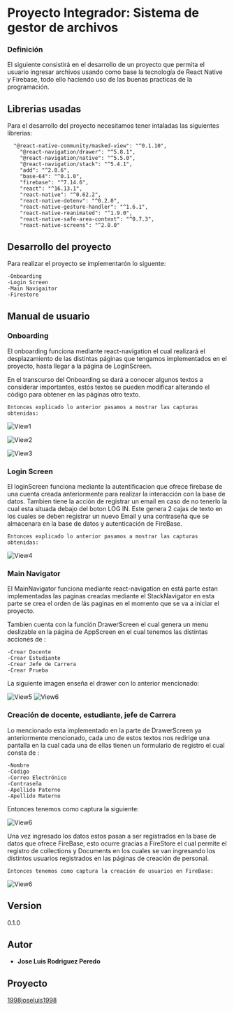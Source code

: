 # Proyecto Integrador: Sistema de gestor de archivos

### Definición

El siguiente consistirá en el desarrollo de un proyecto que
permita el usuario ingresar archivos usando como base la tecnología de React Native y Firebase, todo ello haciendo uso de las buenas practicas de la programación.

## Librerias usadas

Para el desarrollo del proyecto necesitamos tener intaladas las
siguientes librerias:
```
  "@react-native-community/masked-view": "^0.1.10",
    "@react-navigation/drawer": "^5.8.1",
    "@react-navigation/native": "^5.5.0",
    "@react-navigation/stack": "^5.4.1",
    "add": "^2.0.6",
    "base-64": "^0.1.0",
    "firebase": "^7.14.6",
    "react": "^16.13.1",
    "react-native": "^0.62.2",
    "react-native-dotenv": "^0.2.0",
    "react-native-gesture-handler": "^1.6.1",
    "react-native-reanimated": "^1.9.0",
    "react-native-safe-area-context": "^0.7.3",
    "react-native-screens": "^2.8.0"
```
## Desarrollo del proyecto

Para realizar el proyecto se implementarón lo siguente:
```
-Onboarding
-Login Screen
-Main Navigaitor
-Firestore
```

## Manual de usuario

### Onboarding

El onboarding funciona mediante react-navigation el cual realizará el
desplazamiento de las distintas páginas que tengamos implementados en el 
proyecto, hasta llegar a la página de LoginScreen.

En el transcurso del Onboarding se dará a conocer algunos textos
a considerar importantes, estós textos se pueden modificar alterando
el código para obtener en las páginas otro texto.
```
Entonces explicado lo anterior pasamos a mostrar las capturas obtenidas:
```
![View1](./assets/on1.jpeg) 

![View2](./assets/on2.jpeg) 

![View3](./assets/on3.jpeg) 

### Login Screen

El loginScreen funciona mediante la autentificacion que ofrece firebase
de una cuenta creada anteriormente para realizar la interacción con la base
de datos. Tambien tiene la acción de registrar un email en caso de no tenerlo
la cual esta situada debajo del boton LOG IN. Este genera 2 cajas de texto
en los cuales se deben registrar un nuevo Email y una contraseña que se almacenara en la base de datos y autenticación de FireBase.
```
Entonces explicado lo anterior pasamos a mostrar las capturas obtenidas:
```


![View4](./assets/login1.jpeg) 

### Main Navigator

El MainNavigator funciona mediante react-navigation en está parte estan 
implementadas las paginas creadas mediante el StackNavigator en esta parte
se crea el orden de lás paginas en el momento que se va a iniciar el proyecto.

Tambien cuenta con la función DrawerScreen el cual genera un menu deslizable en la página de AppScreen en el cual tenemos las distintas acciones de :
```
-Crear Docente
-Crear Estudiante
-Crear Jefe de Carrera
-Crear Prueba
```
La siguiente imagen enseña el drawer con lo anterior mencionado:


![View5](./assets/drawer.jpeg) 
![View6](./assets/drawer1.jpeg) 


### Creación de docente, estudiante, jefe de Carrera

Lo mencionado esta implementado en la parte de DrawerScreen ya anteriormente mencionado, cada uno de estos textos nos redirige una pantalla en la cual cada una de ellas tienen un formulario de registro el cual consta de :
```
-Nombre
-Código
-Correo Electrónico
-Contraseña
-Apellido Paterno
-Apellido Materno

```
Entonces tenemos como captura la siguiente:

![View6](./assets/pag.jpeg) 

Una vez ingresado los datos estos pasan a ser registrados en la base de datos que 
ofrece FireBase, esto ocurre gracias a FireStore el cual permite el registro de 
collections y Documents en los cuales se van ingresando los distintos usuarios registrados en las páginas de creación de personal.
```
Entonces tenemos como captura la creación de usuarios en FireBase:
```


![View6](./assets/firebase.jpeg) 


## Version

0.1.0

## Autor

* **Jose Luis Rodriguez Peredo**

## Proyecto 

[1998joseluis1998](https://github.com/1998joseluis1998/PDM)



